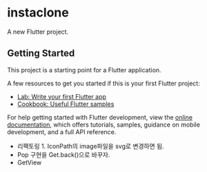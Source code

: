 # instaclone

A new Flutter project.

## Getting Started

This project is a starting point for a Flutter application.

A few resources to get you started if this is your first Flutter project:

- [Lab: Write your first Flutter app](https://docs.flutter.dev/get-started/codelab)
- [Cookbook: Useful Flutter samples](https://docs.flutter.dev/cookbook)

For help getting started with Flutter development, view the
[online documentation](https://docs.flutter.dev/), which offers tutorials,
samples, guidance on mobile development, and a full API reference.

- 리팩토링 1. IconPath의 image파일을 svg로 변경하면 됨.
- Pop 구현을 Get.back()으로 바꾸자.
- GetView